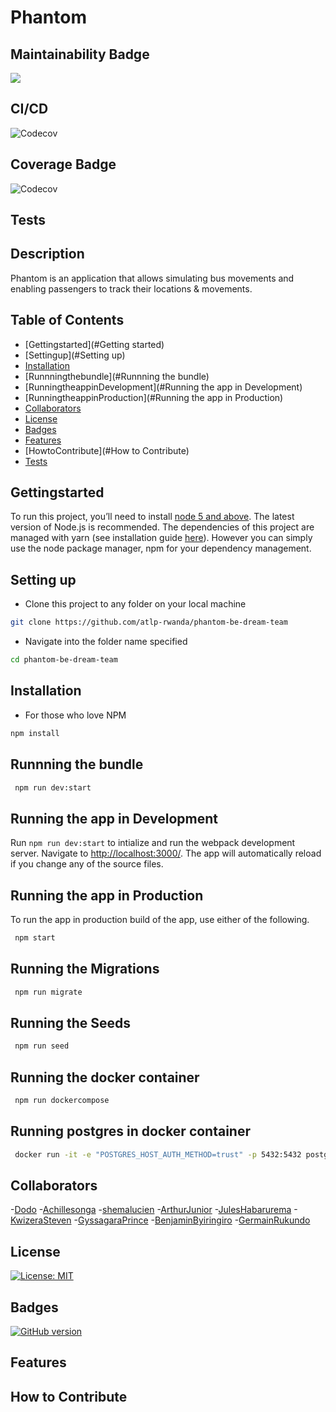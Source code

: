 # Phantom
## Maintainability Badge
<a href="https://codeclimate.com/github/atlp-rwanda/phantom-be-dream-team/maintainability"><img src="https://api.codeclimate.com/v1/badges/d9ba62bb03c827308555/maintainability" /></a>
## CI/CD
![Codecov](https://github.com/atlp-rwanda/phantom-be-dream-team/workflows/CI/CD/badge.svg)
## Coverage Badge
![Codecov](https://img.shields.io/codecov/c/github/atlp-rwanda/phantom-be-dream-team)
## Tests
## Description
Phantom is an application that allows simulating bus movements and enabling passengers to track their locations & movements. 

## Table of Contents
- [Gettingstarted](#Getting started)
- [Settingup](#Setting up)
- [Installation](#installation)
- [Runnningthebundle](#Runnning the bundle)
- [RunningtheappinDevelopment](#Running the app in Development)
- [RunningtheappinProduction](#Running the app in Production)
- [Collaborators](#Collaborators)
- [License](#license)
- [Badges](#Badges)
- [Features](#Features)
- [HowtoContribute](#How to Contribute)
- [Tests](#Tests)

## Gettingstarted
To run this project, you’ll need to install [node 5 and above](https://nodejs.org/en/). The latest version of Node.js is recommended. 
The dependencies of this project are managed with yarn (see installation guide [here](https://yarnpkg.com/en/)). However you can simply use the node package manager, npm for your dependency management.
## Setting up
+ Clone this project to any folder on your local machine
```bash
git clone https://github.com/atlp-rwanda/phantom-be-dream-team 
```
+ Navigate into the folder name specified
```bash
cd phantom-be-dream-team
```
## Installation

+ For those who love NPM
```bash 
npm install
```
## Runnning the bundle

```bash
 npm run dev:start
```

## Running the app in Development

Run `npm run dev:start` to intialize and run the webpack development server. Navigate to [http://localhost:3000/](http://localhost:3000). The app will automatically reload if you change any of the source files.

## Running the app in Production

To run the app in production build of the app, use either of the following.

```bash
 npm start
```
## Running the Migrations

```bash
 npm run migrate

```
## Running the Seeds

```bash
 npm run seed

```
## Running the docker container

```bash
 npm run dockercompose

```
## Running postgres in docker container

```bash
 docker run -it -e "POSTGRES_HOST_AUTH_METHOD=trust" -p 5432:5432 postgres

```
## Collaborators
-[Dodo](#https://github.com/mukunzidd)
-[Achillesonga](#https://github.com/songa1)
-[shemalucien](#https://github.com/shemalucien)
-[ArthurJunior](#https://github.com/arthurjunior250)
-[JulesHabarurema](#https://github.com/Juleshb)
-[KwizeraSteven](#https://github.com/Stevenkwizera06)
-[GyssagaraPrince](#https://github.com/gyssa-prince)
-[BenjaminByiringiro](#https://github.com/Benafrica)
-[GermainRukundo](#https://github.com/Rukundo725)
## License
[![License: MIT](https://img.shields.io/badge/License-MIT-brightgreen.svg)](https://opensource.org/licenses/MIT) 
## Badges
[![GitHub version](https://badge.fury.io/gh/temilaj%2Freact-webpack-starter.svg)](https://badge.fury.io/gh/temilaj%2Freact-webpack-starter)
## Features
## How to Contribute





